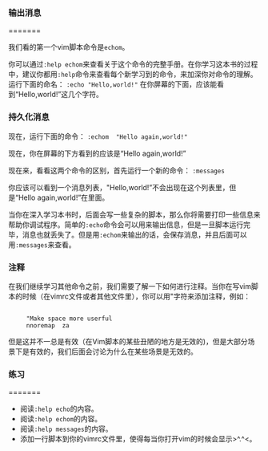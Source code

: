 ### 输出消息
=======

我们看的第一个vim脚本命令是`echom`。
     
你可以通过`:help echom`来查看关于这个命令的完整手册。在你学习这本书的过程中，建议你都用`:help`命令来查看每个新学习到的命令，来加深你对命令的理解。
运行下面的命名：
`:echo "Hello,world!"`
在你屏幕的下面，应该能看到“Hello,world!”这几个字符。

###  持久化消息
现在，运行下面的命令：
`:echom  "Hello again,world!"`

现在，你在屏幕的下方看到的应该是“Hello again,world!”  

现在来，看看这两个命令的区别，首先运行一个新的命令：
`:messages`

你应该可以看到一个消息列表，"Hello,world!”不会出现在这个列表里，但是“Hello again,world!”在里面。

当你在深入学习本书时，后面会写一些复杂的脚本，那么你将需要打印一些信息来帮助你调试程序。简单的`:echo`命令会可以用来输出信息，但是一旦脚本运行完毕，消息也就丢失了。但是用`:echom`来输出的话，会保存消息，并且后面可以用`:messages`来查看。
     
### 注释
在我们继续学习其他命令之前，我们需要了解一下如何进行注释。当你在写vim脚本的时候（在vimrc文件或者其他文件里），你可以用"字符来添加注释，例如：
<pre><code>
     "Make space more userful
     nnoremap <space> za
</code></pre>

但是这并不一总是有效（在Vim脚本的某些丑陋的地方是无效的)，但是大部分场景下是有效的，我们后面会讨论为什么在某些场景是无效的。

### 练习
=======

- 阅读`:help echo`的内容。
- 阅读`:help echom`的内容。
- 阅读`:help messages`的内容。
- 添加一行脚本到你的vimrc文件里，使得每当你打开vim的时候会显示>^.^<。
